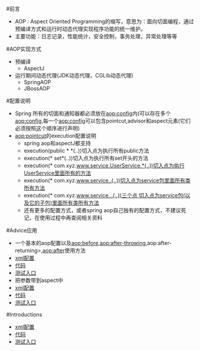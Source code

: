#前言
* AOP : Aspect Oriented Programming的缩写，意思为：面向切面编程，通过预编译方式和运行时动态代理实现程序功能的统一维护。
* 主要功能：日志记录，性能统计，安全控制，事务处理，异常处理等等

#AOP实现方式
* 预编译
	* AspectJ
* 运行期间动态代理(JDK动态代理，CGLib动态代理)
	* SpringAOP
	* JBossAOP


#配置说明
* Spring 所有的切面和通知器都必须放在<aop:config>内(可以存在多个<aop:config>,每一个<aop:config>可以包含pointcut,advisor和aspect元素(它们必须按照这个顺序进行声明)
* <aop:pointcut>的execution配置说明
	* spring aop和aspectJ都支持
	* execution(public * *(..))切入点为执行所有public方法
	* execution(* set*(..))切入点为执行所有set开头的方法
	* execution(* com.xyz.www.service.UserService.*(..))切入点为执行UserService里面所有的方法
	* execution(* com.xyz.www.service..(..))切入点为service包里面所有类所有方法
	* execution(* com.xyz.www.service...(..))三个点,切入点为service包(以及它的子包)里面所有类所有方法
	* 还有更多的配置方式，或者spring aop自己独有的配置方式，不建议死记，在使用过程中再查阅相关资料

#Advice应用
* 一个基本的aop配置以及<aop:before>,<aop:after-throwing>,aop:after-returning>,<aop:after>使用方法
* [xml配置](https://github.com/l81893521/spring-example/tree/master/src/main/resources/aop/demo1.xml)
* [代码](https://github.com/l81893521/spring-example/tree/master/src/main/java/com/babylove/www/spring/aop/demo1)
* [测试入口](https://github.com/l81893521/spring-example/blob/master/src/test/java/com/babylove/www/spring/aop/demo1/Demo1Test.java)
* 把参数带到aspect中
* [xml配置](https://github.com/l81893521/spring-example/tree/master/src/main/resources/aop/demo2.xml)
* [代码](https://github.com/l81893521/spring-example/tree/master/src/main/java/com/babylove/www/spring/aop/demo2)
* [测试入口](https://github.com/l81893521/spring-example/blob/master/src/test/java/com/babylove/www/spring/aop/demo2/Demo2Test.java)

#Introductions
* [xml配置](https://github.com/l81893521/spring-example/tree/master/src/main/resources/aop/demo3.xml)
* [代码](https://github.com/l81893521/spring-example/tree/master/src/main/java/com/babylove/www/spring/aop/demo3)
* [测试入口](https://github.com/l81893521/spring-example/blob/master/src/test/java/com/babylove/www/spring/aop/demo3/Demo3Test.java)
